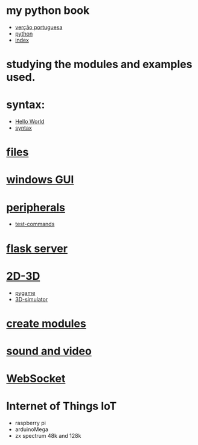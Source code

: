 # my python book
- [verção portuguesa](https://github.com/0joseDark/my-python-book/blob/main/README.md)
- [python](https://github.com/0joseDark/my-python-book/blob/main/English/python.md)
- [index](https://github.com/0joseDark/my-python-book/blob/main/English/index.md)
# studying the modules and examples used.
# syntax:
- [Hello World](https://github.com/0joseDark/my-python-book/blob/main/scripts/ol%C3%A1_mundo.py)
- [syntax](https://github.com/0joseDark/my-python-book/blob/main/scripts/syntax.py)
# [files](https://github.com/0joseDark/my-python-book/blob/main/English/files.md)
# [windows GUI](https://github.com/0joseDark/my-python-book/blob/main/English/windows-GUI.md)
# [peripherals](https://github.com/0joseDark/my-python-book/blob/main/English/peripherals.md)
- [test-commands](https://github.com/0joseDark/test-commands)
# [flask server](./0joseDark/my-python-book/blob/main/flask-server.md)
# [2D-3D](https://github.com/0joseDark/my-python-book/blob/main/2D-3D.md)
- [pygame](https://github.com/0joseDark/test-with-pygame)
- [3D-simulator](https://github.com/0joseDark/3D-simulator)
# [create modules](./0joseDark/my-python-book/blob/main/criar-modulos.md)
# [sound and video](https://github.com/0joseDark/my-python-book/blob/main/English/sound-video.md)
# [WebSocket](https://github.com/0joseDark/my-python-book/blob/main/English/WebSocket.md)
# Internet of Things IoT
- raspberry pi
- arduinoMega
- zx spectrum 48k and 128k


